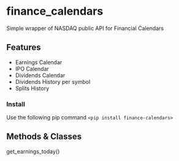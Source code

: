 # finance_calendars
Simple wrapper of NASDAQ public API for Financial Calendars

## Features
* Earnings Calendar
* IPO Calendar
* Dividends Calendar
* Dividends History per symbol
* Splits History

### Install
Use the following pip command
`<pip install finance-calendars>`

## Methods & Classes
get_earnings_today()
